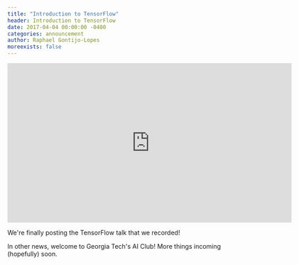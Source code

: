 ```yaml
---
title: "Introduction to TensorFlow"
header: Introduction to TensorFlow
date: 2017-04-04 00:00:00 -0400
categories: announcement
author: Raphael Gontijo-Lopes
moreexists: false
---
```

<iframe width="640" height="360" src="https://www.youtube.com/embed/flL5b1NaSPE" frameborder="0" allowfullscreen></iframe>

We're finally posting the TensorFlow talk that we recorded!

In other news, welcome to Georgia Tech's AI Club! More things incoming (hopefully) soon.
